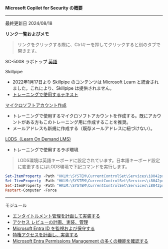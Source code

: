 **Microsoft Copilot for Security の概要**
***

最終更新日 2024/08/18

**リンク一覧およびメモ**

 > リンクをクリックする際に、Ctrlキーを押してクリックすると別のタブで開きます。

SC-5008 ラボトップ [英語](https://github.com/MicrosoftLearning/SC-5008-Configure-and-manage-entitlement-with-Microsoft-Entra-ID)

Skillpipe

- 2022年1月17日より Skillpipe のコンテンツは Microsoft Learn と統合されました。これにより、Skillpipe は提供されません。
- [トレーニングで使用するテキスト](https://learn.microsoft.com/ja-jp/training/paths/configure-manage-entitlement-microsoft-entra-id/)

[マイクロソフトアカウント作成](https://account.microsoft.com/account/Account)

- トレーニングで使用するマイクロソフトアカウントを作成する。既にアカウントがある方もこのトレーニング用に作成することを推奨。
- メールアドレスも新規に作成する（既存メールアドレスに紐づけない）。

[LODS（Learn On Demand LMS)](https://esi.learnondemand.net/User/Login?ReturnUrl=%2F)

- トレーニングで使用するラボ環境

 > LODS環境は英語キーボードに設定されています。日本語キーボード設定に変更するにはLODS環境で下記コマンドを実行します。

```powershell
Set-ItemProperty -Path "HKLM:\SYSTEM\CurrentControlSet\Services\i8042prt\Parameters" -Name "LayerDriver JPN" -Value "kbd106.dll"
Set-ItemProperty -Path "HKLM:\SYSTEM\CurrentControlSet\Services\i8042prt\Parameters" -Name "OverrideKeyboardType" -Value 7
Set-ItemProperty -Path "HKLM:\SYSTEM\CurrentControlSet\Services\i8042prt\Parameters" -Name "OverrideKeyboardSubtype" -Value 2
Restart-Computer -Force
```

***
モジュール
- [エンタイトルメント管理を計画して実装する](https://learn.microsoft.com/ja-jp/training/modules/plan-implement-entitlement-management/)
- [アクセス レビューの計画、実装、管理](https://learn.microsoft.com/ja-jp/training/modules/plan-implement-manage-access-review/)
- [Microsoft Entra ID を監視および保守する](https://learn.microsoft.com/ja-jp/training/modules/monitor-maintain-azure-active-directory/)
- [特権アクセスを計画し、実装する](https://learn.microsoft.com/ja-jp/training/modules/plan-implement-privileged-access/)
- [Microsoft Entra Permissions Management の多くの機能を確認する](https://learn.microsoft.com/ja-jp/training/modules/explore-features-of-permissions-management/)




